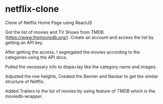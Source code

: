 # netflix-clone
Clone of Netflix Home Page using ReactJS

Got the list of movies and TV Shows from TMDB (https://www.themoviedb.org/).
Create an account and access the list by getting an API key.

After getting the access, I segregated the movies according to the categories using the API docs.

Pulled the necessary info to dispa=lay like the category name and images.

Adjusted the row heights, Created the Banner and Navbar to get the similar structure of Netflix.

Added Trailers to the list of movies by using feature of TMDB which is the moviedb-wrapper.





